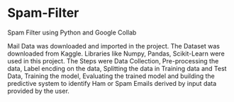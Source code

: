 # Spam-Filter
Spam Filter using Python and Google Collab

Mail Data was downloaded and imported in the project.
The Dataset was downloaded from Kaggle.
Libraries like Numpy, Pandas, Scikit-Learn were used in this project.
The Steps were Data Collection, Pre-processing the data, Label encding on the data, Splitting the data in Training data and Test Data,
Training the model, Evaluating the trained model and building the predictive system to identify Ham or Spam Emails derived by input data provided by the user.
